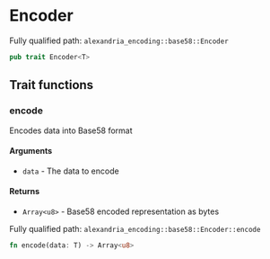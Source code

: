# Encoder

Fully qualified path: `alexandria_encoding::base58::Encoder`

```rust
pub trait Encoder<T>
```

## Trait functions

### encode

Encodes data into Base58 format 

#### Arguments

- `data` - The data to encode 

#### Returns

- `Array<u8>` - Base58 encoded representation as bytes

Fully qualified path: `alexandria_encoding::base58::Encoder::encode`

```rust
fn encode(data: T) -> Array<u8>
```

